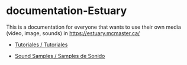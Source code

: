 # documentation-Estuary 

This is a documentation for everyone that wants to use their own media (video, image, sounds) in https://estuary.mcmaster.ca/ 
  
+ [Tutoriales / Tutoriales](Tutorials/README.md)


+ [Sound Samples / Samples de Sonido](Sounds/README.md)
